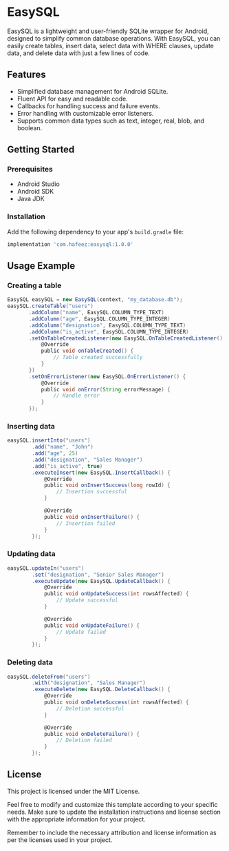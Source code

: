 # EasySQL

EasySQL is a lightweight and user-friendly SQLite wrapper for Android, designed to simplify common database operations. With EasySQL, you can easily create tables, insert data, select data with WHERE clauses, update data, and delete data with just a few lines of code.

## Features

- Simplified database management for Android SQLite.
- Fluent API for easy and readable code.
- Callbacks for handling success and failure events.
- Error handling with customizable error listeners.
- Supports common data types such as text, integer, real, blob, and boolean.

## Getting Started

### Prerequisites

- Android Studio
- Android SDK
- Java JDK

### Installation

Add the following dependency to your app's `build.gradle` file:

```groovy
implementation 'com.hafeez:easysql:1.0.0'
```
## Usage Example
### Creating a table
 ```groovy
EasySQL easySQL = new EasySQL(context, "my_database.db");
easySQL.createTable("users")
        .addColumn("name", EasySQL.COLUMN_TYPE_TEXT)
        .addColumn("age", EasySQL.COLUMN_TYPE_INTEGER)
        .addColumn("designation", EasySQL.COLUMN_TYPE_TEXT)
        .addColumn("is_active", EasySQL.COLUMN_TYPE_INTEGER)
        .setOnTableCreatedListener(new EasySQL.OnTableCreatedListener() {
            @Override
            public void onTableCreated() {
                // Table created successfully
            }
        })
        .setOnErrorListener(new EasySQL.OnErrorListener() {
            @Override
            public void onError(String errorMessage) {
                // Handle error
            }
        });
```

### Inserting data

```groovy
easySQL.insertInto("users")
        .add("name", "John")
        .add("age", 25)
        .add("designation", "Sales Manager")
        .add("is_active", true)
        .executeInsert(new EasySQL.InsertCallback() {
            @Override
            public void onInsertSuccess(long rowId) {
                // Insertion successful
            }

            @Override
            public void onInsertFailure() {
                // Insertion failed
            }
        });
```

### Updating data

```groovy
easySQL.updateIn("users")
        .set("designation", "Senior Sales Manager")
        .executeUpdate(new EasySQL.UpdateCallback() {
            @Override
            public void onUpdateSuccess(int rowsAffected) {
                // Update successful
            }

            @Override
            public void onUpdateFailure() {
                // Update failed
            }
        });
```

### Deleting data

```groovy
easySQL.deleteFrom("users")
        .with("designation", "Sales Manager")
        .executeDelete(new EasySQL.DeleteCallback() {
            @Override
            public void onDeleteSuccess(int rowsAffected) {
                // Deletion successful
            }

            @Override
            public void onDeleteFailure() {
                // Deletion failed
            }
        });
```

## License

This project is licensed under the MIT License.

Feel free to modify and customize this template according to your specific needs. Make sure to update the installation instructions and license section with the appropriate information for your project.

Remember to include the necessary attribution and license information as per the licenses used in your project.
